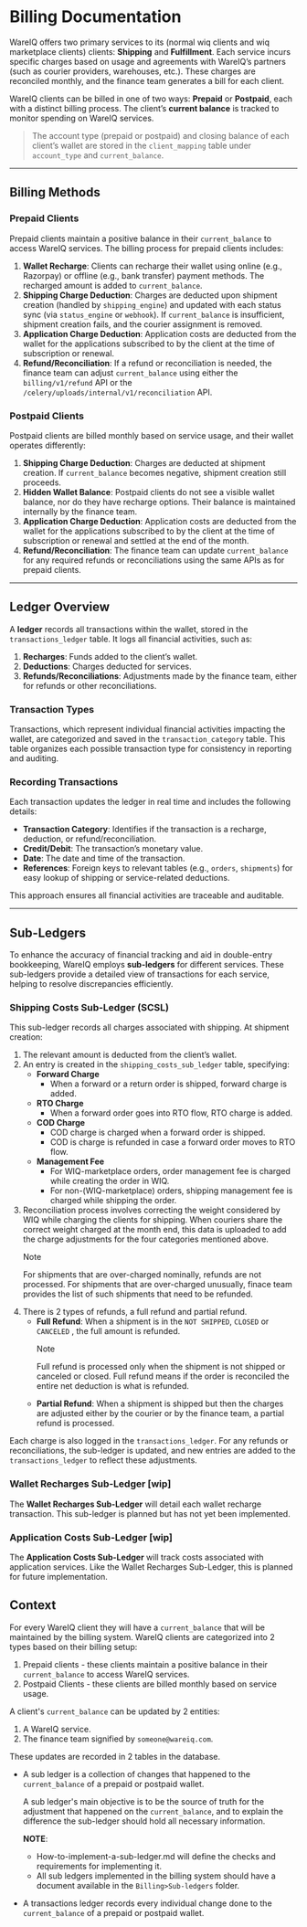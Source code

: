 # Billing Documentation

WareIQ offers two primary services to its (normal wiq clients and wiq marketplace clients) clients: **Shipping** and **Fulfillment**. Each service incurs specific charges based on usage and agreements with WareIQ’s partners (such as courier providers, warehouses, etc.). These charges are reconciled monthly, and the finance team generates a bill for each client.

WareIQ clients can be billed in one of two ways: **Prepaid** or **Postpaid**, each with a distinct billing process. The client’s **current balance** is tracked to monitor spending on WareIQ services.

> The account type (prepaid or postpaid) and closing balance of each client’s wallet are stored in the `client_mapping` table under `account_type` and `current_balance`.

---

## Billing Methods

### Prepaid Clients

Prepaid clients maintain a positive balance in their `current_balance` to access WareIQ services. The billing process for prepaid clients includes:

1. **Wallet Recharge**: Clients can recharge their wallet using online (e.g., Razorpay) or offline (e.g., bank transfer) payment methods. The recharged amount is added to `current_balance`.
2. **Shipping Charge Deduction**: Charges are deducted upon shipment creation (handled by `shipping_engine`) and updated with each status sync (via `status_engine` or `webhook`). If `current_balance` is insufficient, shipment creation fails, and the courier assignment is removed.
3. **Application Charge Deduction**: Application costs are deducted from the wallet for the applications subscribed to by the client at the time of subscription or renewal.
4. **Refund/Reconciliation**: If a refund or reconciliation is needed, the finance team can adjust `current_balance` using either the `billing/v1/refund` API or the `/celery/uploads/internal/v1/reconciliation` API.

### Postpaid Clients

Postpaid clients are billed monthly based on service usage, and their wallet operates differently:

1. **Shipping Charge Deduction**: Charges are deducted at shipment creation. If `current_balance` becomes negative, shipment creation still proceeds.
2. **Hidden Wallet Balance**: Postpaid clients do not see a visible wallet balance, nor do they have recharge options. Their balance is maintained internally by the finance team.
3. **Application Charge Deduction**: Application costs are deducted from the wallet for the applications subscribed to by the client at the time of subscription or renewal and settled at the end of the month.
4. **Refund/Reconciliation**: The finance team can update `current_balance` for any required refunds or reconciliations using the same APIs as for prepaid clients.

---

## Ledger Overview

A **ledger** records all transactions within the wallet, stored in the `transactions_ledger` table. It logs all financial activities, such as:

1. **Recharges**: Funds added to the client’s wallet.
2. **Deductions**: Charges deducted for services.
3. **Refunds/Reconciliations**: Adjustments made by the finance team, either for refunds or other reconciliations.

### Transaction Types

Transactions, which represent individual financial activities impacting the wallet, are categorized and saved in the `transaction_category` table. This table organizes each possible transaction type for consistency in reporting and auditing.

### Recording Transactions

Each transaction updates the ledger in real time and includes the following details:

- **Transaction Category**: Identifies if the transaction is a recharge, deduction, or refund/reconciliation.
- **Credit/Debit**: The transaction’s monetary value.
- **Date**: The date and time of the transaction.
- **References**: Foreign keys to relevant tables (e.g., `orders`, `shipments`) for easy lookup of shipping or service-related deductions.

This approach ensures all financial activities are traceable and auditable.

---

## Sub-Ledgers

To enhance the accuracy of financial tracking and aid in double-entry bookkeeping, WareIQ employs **sub-ledgers** for different services. These sub-ledgers provide a detailed view of transactions for each service, helping to resolve discrepancies efficiently.

### Shipping Costs Sub-Ledger (SCSL)

This sub-ledger records all charges associated with shipping. At shipment creation:

1. The relevant amount is deducted from the client’s wallet.
2. An entry is created in the `shipping_costs_sub_ledger` table, specifying:
   - **Forward Charge**
     - When a forward or a return order is shipped, forward charge is added.
   - **RTO Charge**
     - When a forward order goes into RTO flow, RTO charge is added.
   - **COD Charge**
     - COD charge is charged when a forward order is shipped.
     - COD is charge is refunded in case a forward order moves to RTO flow.
   - **Management Fee**
     - For WIQ-marketplace orders, order management fee is charged while creating the order in WIQ.
     - For non-(WIQ-marketplace) orders, shipping management fee is charged while shipping the order.
3. Reconciliation process involves correcting the weight considered by WIQ while charging the clients for shipping. When couriers share the correct weight charged at the month end, this data is uploaded to add the charge adjustments for the four categories mentioned above.
   > [!NOTE]
   > For shipments that are over-charged nominally, refunds are not processed.
   > For shipments that are over-charged unusually, finace team provides the list of such shipments that need to be refunded.
4. There is 2 types of refunds, a full refund and partial refund.
   - **Full Refund**: When a shipment is in the `NOT SHIPPED`, `CLOSED` or `CANCELED` , the full amount is refunded.
     > [!NOTE]
     > Full refund is processed only when the shipment is not shipped or canceled or closed.
     > Full refund means if the order is reconciled the entire net deduction is what is refunded.
   - **Partial Refund**: When a shipment is shipped but then the charges are adjusted either by the courier or by the finance team, a partial refund is processed.

Each charge is also logged in the `transactions_ledger`. For any refunds or reconciliations, the sub-ledger is updated, and new entries are added to the `transactions_ledger` to reflect these adjustments.

### Wallet Recharges Sub-Ledger [wip]

The **Wallet Recharges Sub-Ledger** will detail each wallet recharge transaction. This sub-ledger is planned but has not yet been implemented.

### Application Costs Sub-Ledger [wip]

The **Application Costs Sub-Ledger** will track costs associated with application services. Like the Wallet Recharges Sub-Ledger, this is planned for future implementation.

## Context

For every WareIQ client they will have a `current_balance` that will be maintained by the billing system. WareIQ clients are categorized into 2 types based on their billing setup:

1. Prepaid clients - these clients maintain a positive balance in their `current_balance` to access WareIQ services.
2. Postpaid Clients - these clients are billed monthly based on service usage.

A client's `current_balance` can be updated by 2 entities:

1. A WareIQ service.
2. The finance team signified by `someone@wareiq.com`.

These updates are recorded in 2 tables in the database.

- A sub ledger is a collection of changes that happened to the `current_balance` of a prepaid or postpaid wallet.

  A sub ledger's main objective is to be the source of truth for the adjustment that happened on the `current_balance`, and to explain the difference the sub-ledger should hold all necessary information.

  **NOTE**:

  - How-to-implement-a-sub-ledger.md will define the checks and requirements for implementing it.
  - All sub ledgers implemented in the billing system should have a document available in the `Billing>Sub-ledgers` folder.

- A transactions ledger records every individual change done to the `current_balance` of a prepaid or postpaid wallet.
